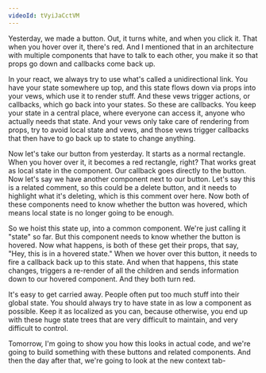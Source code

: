 ```yaml
---
videoId: tVyiJaCctVM
---
```


Yesterday, we made a button. Out, it turns white, and when you click it. That when you hover over it, there's red. And I mentioned that in an architecture with multiple components that have to talk to each other, you make it so that props go down and callbacks come back up.

In your react, we always try to use what's called a unidirectional link. You have your state somewhere up top, and this state flows down via props into your vews, which use it to render stuff. And these vews trigger actions, or callbacks, which go back into your states. So these are callbacks. You keep your state in a central place, where everyone can access it, anyone who actually needs that state. And your vews only take care of rendering from props, try to avoid local state and vews, and those vews trigger callbacks that then have to go back up to state to change anything.

Now let's take our button from yesterday. It starts as a normal rectangle. When you hover over it, it becomes a red rectangle, right? That works great as local state in the component. Our callback goes directly to the button. Now let's say we have another component next to our button. Let's say this is a related comment, so this could be a delete button, and it needs to highlight what it's deleting, which is this comment over here. Now both of these components need to know whether the button was hovered, which means local state is no longer going to be enough.

So we hoist this state up, into a common component. We're just calling it "state" so far. But this component needs to know whether the button is hovered. Now what happens, is both of these get their props, that say, "Hey, this is in a hovered state." When we hover over this button, it needs to fire a callback back up to this state. And when that happens, this state changes, triggers a re-render of all the children and sends information down to our hovered component. And they both turn red.

It's easy to get carried away. People often put too much stuff into their global state. You should always try to have state in as low a component as possible. Keep it as localized as you can, because otherwise, you end up with these huge state trees that are very difficult to maintain, and very difficult to control.

Tomorrow, I'm going to show you how this looks in actual code, and we're going to build something with these buttons and related components. And then the day after that, we're going to look at the new context tab-
